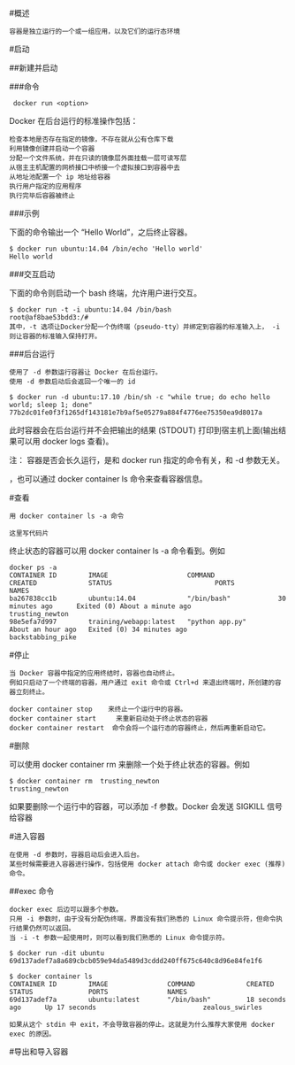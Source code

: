 

#概述

	容器是独立运行的一个或一组应用，以及它们的运行态环境


#启动


##新建并启动

###命令

```
 docker run <option>
```

Docker 在后台运行的标准操作包括：

```
检查本地是否存在指定的镜像，不存在就从公有仓库下载
利用镜像创建并启动一个容器
分配一个文件系统，并在只读的镜像层外面挂载一层可读写层
从宿主主机配置的网桥接口中桥接一个虚拟接口到容器中去
从地址池配置一个 ip 地址给容器
执行用户指定的应用程序
执行完毕后容器被终止
```

###示例

下面的命令输出一个 “Hello World”，之后终止容器。

```
$ docker run ubuntu:14.04 /bin/echo 'Hello world'
Hello world
```

###交互启动

下面的命令则启动一个 bash 终端，允许用户进行交互。

```
$ docker run -t -i ubuntu:14.04 /bin/bash
root@af8bae53bdd3:/#
其中，-t 选项让Docker分配一个伪终端（pseudo-tty）并绑定到容器的标准输入上， -i 则让容器的标准输入保持打开。
```

###后台运行



	使用了 -d 参数运行容器让 Docker 在后台运行。
	使用 -d 参数启动后会返回一个唯一的 id

```
$ docker run -d ubuntu:17.10 /bin/sh -c "while true; do echo hello world; sleep 1; done"
77b2dc01fe0f3f1265df143181e7b9af5e05279a884f4776ee75350ea9d8017a
```
此时容器会在后台运行并不会把输出的结果 (STDOUT) 打印到宿主机上面(输出结果可以用 docker logs 查看)。

注： 容器是否会长久运行，是和 docker run 指定的命令有关，和 -d 参数无关。

，也可以通过 docker container ls 命令来查看容器信息。


#查看

	用 docker container ls -a 命令

```
这里写代码片
```
终止状态的容器可以用 docker container ls -a 命令看到。例如

```
docker ps -a
CONTAINER ID        IMAGE                    COMMAND                CREATED             STATUS                          PORTS               NAMES
ba267838cc1b        ubuntu:14.04             "/bin/bash"            30 minutes ago      Exited (0) About a minute ago                       trusting_newton
98e5efa7d997        training/webapp:latest   "python app.py"        About an hour ago   Exited (0) 34 minutes ago                           backstabbing_pike
```




#停止

	当 Docker 容器中指定的应用终结时，容器也自动终止。
	例如只启动了一个终端的容器，用户通过 exit 命令或 Ctrl+d 来退出终端时，所创建的容器立刻终止。

```
docker container stop 	 来终止一个运行中的容器。
docker container start     来重新启动处于终止状态的容器
docker container restart  命令会将一个运行态的容器终止，然后再重新启动它。
```


#删除

可以使用 docker container rm 来删除一个处于终止状态的容器。例如

```
$ docker container rm  trusting_newton
trusting_newton
```


如果要删除一个运行中的容器，可以添加 -f 参数。Docker 会发送 SIGKILL 信号给容器


#进入容器

	在使用 -d 参数时，容器启动后会进入后台。
	某些时候需要进入容器进行操作，包括使用 docker attach 命令或 docker exec (推荐)命令。

##exec 命令


	docker exec 后边可以跟多个参数。
	只用 -i 参数时，由于没有分配伪终端，界面没有我们熟悉的 Linux 命令提示符，但命令执行结果仍然可以返回。
	当 -i -t 参数一起使用时，则可以看到我们熟悉的 Linux 命令提示符。

```
$ docker run -dit ubuntu
69d137adef7a8a689cbcb059e94da5489d3cddd240ff675c640c8d96e84fe1f6
```

```
$ docker container ls
CONTAINER ID        IMAGE               COMMAND             CREATED             STATUS              PORTS               NAMES
69d137adef7a        ubuntu:latest       "/bin/bash"         18 seconds ago      Up 17 seconds                           zealous_swirles
```

	
	如果从这个 stdin 中 exit，不会导致容器的停止。这就是为什么推荐大家使用 docker exec 的原因。

#导出和导入容器



